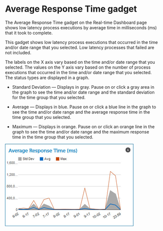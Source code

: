 # Average Response Time gadget 

<head>
  <meta name="guidename" content="Integration"/>
  <meta name="context" content="GUID-555b21ac-6563-4423-9e58-9bb2fb62b1ac"/>
</head>


The Average Response Time gadget on the Real-time Dashboard page shows low latency process executions by average time in milliseconds \(ms\) that it took to complete.

This gadget shows low latency process executions that occurred in the time and/or date range that you selected. Low latency processes that failed are not included.

The labels on the X axis vary based on the time and/or date range that you selected. The values on the Y axis vary based on the number of process executions that occurred in the time and/or date range that you selected. The status types are displayed in a graph.

-   Standard Deviation — Displays in gray. Pause on or click a gray area in the graph to see the time and/or date range and the standard deviation for the time group that you selected.

-   Average — Displays in blue. Pause on or click a blue line in the graph to see the time and/or date range and the average response time in the time group that you selected.

-   Maximum — Displays in orange. Pause on or click an orange line in the graph to see the time and/or date range and the maximum response time in the time group that you selected.


![Average Response Time gadget](../Images/dashboard-ga-average-response-time.jpg)